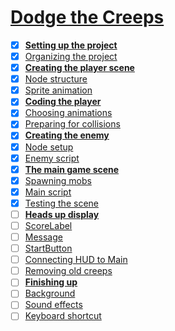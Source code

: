 # [Dodge the Creeps](https://docs.godotengine.org/en/stable/getting_started/first_2d_game/index.html)

- [x] **[Setting up the project](https://docs.godotengine.org/en/stable/getting_started/first_2d_game/01.project_setup.html#setting-up-the-project)**
- [x] [Organizing the project](https://docs.godotengine.org/en/stable/getting_started/first_2d_game/01.project_setup.html#organizing-the-project)
- [x] **[Creating the player scene](https://docs.godotengine.org/en/stable/getting_started/first_2d_game/02.player_scene.html)**
- [x] [Node structure](https://docs.godotengine.org/en/stable/getting_started/first_2d_game/02.player_scene.html#node-structure)
- [x] [Sprite animation](https://docs.godotengine.org/en/stable/getting_started/first_2d_game/02.player_scene.html#sprite-animation)
- [x] **[Coding the player](https://docs.godotengine.org/en/stable/getting_started/first_2d_game/03.coding_the_player.html)**
- [x] [Choosing animations](https://docs.godotengine.org/en/stable/getting_started/first_2d_game/03.coding_the_player.html#choosing-animations)
- [x] [Preparing for collisions](https://docs.godotengine.org/en/stable/getting_started/first_2d_game/03.coding_the_player.html#preparing-for-collisions)
- [x] **[Creating the enemy](https://docs.godotengine.org/en/stable/getting_started/first_2d_game/04.creating_the_enemy.html)**
- [x] [Node setup](https://docs.godotengine.org/en/stable/getting_started/first_2d_game/04.creating_the_enemy.html#node-setup)
- [x] [Enemy script](https://docs.godotengine.org/en/stable/getting_started/first_2d_game/04.creating_the_enemy.html#enemy-script)
- [x] **[The main game scene](https://docs.godotengine.org/en/stable/getting_started/first_2d_game/05.the_main_game_scene.html)**
- [x] [Spawning mobs](https://docs.godotengine.org/en/stable/getting_started/first_2d_game/05.the_main_game_scene.html#spawning-mobs)
- [x] [Main script](https://docs.godotengine.org/en/stable/getting_started/first_2d_game/05.the_main_game_scene.html#main-script)
- [x] [Testing the scene](https://docs.godotengine.org/en/stable/getting_started/first_2d_game/05.the_main_game_scene.html#testing-the-scene)
- [ ] **[Heads up display](https://docs.godotengine.org/en/stable/getting_started/first_2d_game/06.heads_up_display.html)**
- [ ] [ScoreLabel](https://docs.godotengine.org/en/stable/getting_started/first_2d_game/06.heads_up_display.html#scorelabel)
- [ ] [Message](https://docs.godotengine.org/en/stable/getting_started/first_2d_game/06.heads_up_display.html#message)
- [ ] [StartButton](https://docs.godotengine.org/en/stable/getting_started/first_2d_game/06.heads_up_display.html#startbutton)
- [ ] [Connecting HUD to Main](https://docs.godotengine.org/en/stable/getting_started/first_2d_game/06.heads_up_display.html#connecting-hud-to-main)
- [ ] [Removing old creeps](https://docs.godotengine.org/en/stable/getting_started/first_2d_game/06.heads_up_display.html#removing-old-creeps)
- [ ] **[Finishing up](https://docs.godotengine.org/en/stable/getting_started/first_2d_game/07.finishing-up.html#)**
- [ ] [Background](https://docs.godotengine.org/en/stable/getting_started/first_2d_game/07.finishing-up.html#background)
- [ ] [Sound effects](https://docs.godotengine.org/en/stable/getting_started/first_2d_game/07.finishing-up.html#sound-effects)
- [ ] [Keyboard shortcut](https://docs.godotengine.org/en/stable/getting_started/first_2d_game/07.finishing-up.html#keyboard-shortcut)
